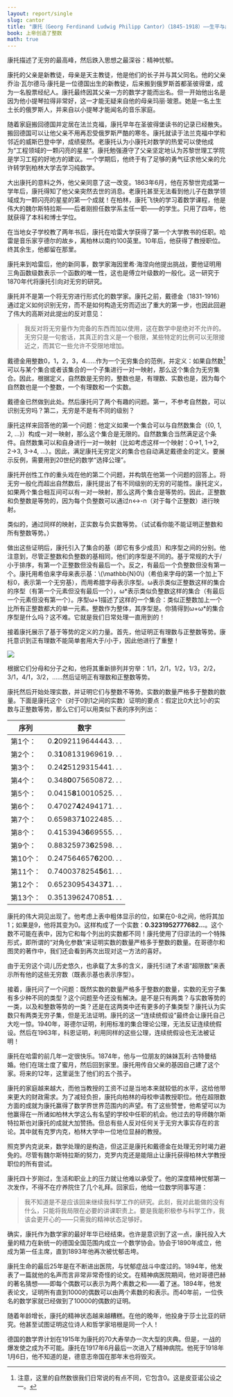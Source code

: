 ```yaml
---
layout: report/single
slug: cantor
title: "康托（Georg Ferdinand Ludwig Philipp Cantor）（1845-1918）——生平与成就"
book: 上帝创造了整数
math: true
---
```

康托描述了无穷的最高峰，然后跌入思想之最深谷：精神忧郁。

康托的父亲是新教徒，母亲是天主教徒，他是他们的长子并与其父同名。他的父亲乔治·瓦尔德马·康托是一位德国出生的新教徒，后来搬到俄罗斯首都圣彼得堡，成为一名股票经纪人。康托最终因其父亲一方的数学才能而出名。但一开始他出名是因为他小提琴拉得非常好，这一才能无疑来自他的母亲玛丽·玻恩。她是一名土生土长的俄罗斯人，并来自以小提琴才能闻名的音乐家庭。

随着家庭搬回德国并定居在法兰克福，康托早年在圣彼得堡读书的记录已经散失。搬回德国可以让他父亲不用再忍受俄罗斯严酷的寒冬。康托就读于法兰克福中学和邻近的威斯巴登中学，成绩斐然。老康托认为小康托对数学的热爱可以使他成为“工程领域的一颗闪亮的星星”。康托勉强遵守了父亲坚定地认为苏黎世理工学院是学习工程的好地方的建议。一个学期后，他终于有了足够的勇气征求他父亲的允许转学到柏林大学去学习纯数学。

大出康托的意料之外，他父亲同意了这一改变。1863年6月，他在苏黎世完成第一学年后，康托得知了他父亲突然去世的消息。老康托甚至无法看到他儿子在数学领域成为一颗闪亮的星星的第一个成就！在柏林，康托飞快的学习着数学课程，他是伟大的魏尔斯特拉斯——后者刚担任数学系主任一职——的学生。只用了四年，他就获得了本科和博士学位。

在当地女子学校教了两年书后，康托在哈雷大学获得了第一个大学教书的任职。哈雷是音乐家亨德尔的故乡，离柏林以南约100英里。10年后，他获得了教授职位。终其余生，他都留在那里。

康托来到哈雷后，他的新同事，数学家海因里希·海涅向他提出挑战，要他证明用三角函数级数表示一个函数的唯一性，这也是傅立叶级数的一般化。这一研究于1870年代将康托引向对无穷的研究。

康托并不是第一个将无穷进行形式化的数学家。康托之前，戴德金（1831-1916）通过定义如何识别无穷，而不是如何构造无穷而迈出了重大的第一步，也因此回避了伟大的高斯对此提出的反对意见：

>我反对将无穷量作为完备的东西而加以使用，这在数学中是绝对不允许的。无穷只是一句套话，其真正的含义是一个极限，某些特定的比例可以无限接近之，而其它一些允许不受限地增加。

戴德金用整数0，1，2，3，4……作为一个无穷集合的范例，并定义：如果自然数[^1]可以与某个集合或者该集合的一个子集进行一对一映射，那么这个集合为无穷集合。因此，根据定义，自然数是无穷的，整数也是，有理数、实数也是，因为每个自然数也是一个整数，一个有理数和一个实数。

戴德金已然做到此处。然后康托问了两个有趣的问题。第一，不参考自然数，可以识别无穷吗？第二，无穷是不是有不同的级别？

康托这样来回答他的第一个问题：他定义如果一个集合可以与自然数集合（{0, 1, 2, ...}）构成一对一映射，那么这个集合是无限的。自然数集合当然满足这个条件。自然数集可以和自身进行一对一映射（比如考虑这样一个映射：0->1, 1->2, 2->3, 3->4, ...）。因此，满足康托无穷定义的集合也自动满足戴德金的定义。要展示反例，需要用到20世纪的数学“选择公理”。

康托开创性工作的重头戏在他的第二个问题，并构筑在他第一个问题的回答上。将无穷一般化而超出自然数后，康托提出了有不同级别的无穷的可能性。康托定义，如果两个集合相互间可以有一对一映射，那么这两个集合是等势的。因此，正整数和负整数是等势的，因为每个负整数可以通过n<->-n（对于每个正整数）进行映射。

类似的，通过同样的映射，正实数与负实数等势。（试试看你能不能证明正整数和所有整数等势。）

做出这些证明后，康托引入了集合的基（即它有多少成员）和序型之间的分别。他注意到，尽管正整数和负整数的基相同，他们的序型是不同的。基于常规的大于/小于排序，有第一个正整数但没有最后一个。反之，有最后一个负整数但没有第一个。康托用希伯来字母来表示基：\\(\mathbb{N}0\\)（希伯来字母的第一个加上下标0，表示第一个无穷基），而用希腊字母表示序型。ω表示类似正整数这样的集合的序型（有第一个元素但没有最后一个），ω\*表示类似负整数这样的集合（有最后一个元素但没有第一个）。序型ω+1描述了这样的一个集合：类似正整数加上一个比所有正整数都大的单一元素。整数作为整体，其序型是。你猜得到ω+ω\*的集合序型是什么吗？这不难。它就是我们日常处理一直用到的！

接着康托展示了基于等势的定义的力量。首先，他证明正有理数与正整数等势。康托意识到正有理数不能简单套用大于/小于，因此他进行了重整！

![]({{site.url}}/images/bookname/1802.png)

根据它们分母和分子之和，他将其重新排列并穷举：1/1，2/1，1/2，1/3，2/2，3/1，4/1，3/2，……然后证明正有理数和正整数等势。

康托然后开始处理实数，并证明它们与整数不等势。实数的数量严格多于整数的数量。下面是康托这个（对于0到1之间的实数）证明的要点：假定比0大比1小的实数与正整数等势，那么它们可以用类似下表的序列列出：

序列|数字
----|----
第1个：|0.**2**092119644443. . .
第2个：|0.3**1**08131969619. . .
第3个：|0.24**2**5129315441. . .
第4个：|	0.348**0**075650872. . .
第5个：|0.0415**8**10010525. . .
第6个：|0.47027**4**2494171. . .
第7个：|0.659837**1**022485. . .
第8个：|0.4153943**6**69555. . .
第9个：|0.88325973**6**2598. . .
第10个：|0.247564657**6**200. . .
第11个：|0.7400378254**5**61. . .
第12个：|0.65230954343**7**1. . .
第13个：|0.351396247085**1**. . .

康托的伟大洞见出现了。他考虑上表中粗体显示的位，如果在0-8之间，他将其加1；如果是9，他将其变为0。这样构成了一个实数：**0.3231952777682...**。这个数不可能在表中，因为它和每个列出的实数都不同！康托使用了归谬法的一个特殊形式，即所谓的“对角化参数”来证明实数的数量严格多于整数的数量。在哥德尔和图灵的著作中，我们还会看到再次出现对这一方法的喜好。

由于无穷这个词儿历史悠久，也承载了太多的含义，康托引进了术语“超限数”来表示所有他的这些无穷数（既表示基也表示序型）。

接着，康托问了一个问题：既然实数的数量严格多于整数的数量，实数的无穷子集有多少种不同的类型？这个问题至今还没有解决。是不是只有两类？与实数等势的一类，以及和整数等势的一类？还是在这两类中还有更多的子集类型？康托认为实数只有两类无穷子集，但是无法证明。康托的这一“连续统假设”最终会让康托自己大吃一惊。1940年，哥德尔证明，利用标准的集合理论公理，无法反证连续统假设。然后在1963年，科恩证明，利用同样的这些公理，连续统假设也无法被证明！

康托在哈雷的前几年一定很快乐。1874年，他与一位朋友的妹妹瓦利·古特曼结婚。他们在瑞士度了蜜月，然后回到家里。康托用传自父亲的基因自己建了这个家。将来的12年，这里诞生了他们的五个孩子。

康托的家庭越来越大，而他当教授的工资不过是当地本来就较低的水平，这给他带来更大的财政需求。为了减轻负担，康托向柏林的母校申请教授职位。他在超限数方面的成就为康托赢得了数学界世界范围内的声望。有了这些赞誉，他希望可以为他赢得在一所诸如柏林大学这么有名望的学校中任职的机会。他过去的导师魏尔斯特拉斯也对康托的成就大加赞扬。但总有些人反对任何关于无穷大事实存在的言论。其中就有克罗内克，柏林大学中一位地位显赫的教授。

照克罗内克说来，数学处理的是构造，但这正是康托和戴德金在处理无穷时竭力避免的。尽管有魏尔斯特拉斯的努力，克罗内克还是能阻止让康托获得柏林大学教授职位的所有尝试。

康托四十岁刚过，生活和职业上的压力就让他难以承受了。他的深度精神忧郁第一次发作，不得不在疗养院住了几个礼拜。回家后，他给一位数学同事写道：

>我不知道是不是应该回来继续我科学工作的研究。此刻，我对此能做的没有什么，只能将我局限在必要的讲课职责上。要是我能积极参与科学工作，我该会更开心的——只需我的精神状态足够好。

确实，康托作为数学家的最好年华已经结束。也许是意识到了这一点，康托投入大量的精力在新统一的德国全国范围内成立一个数学协会。协会于1890年成立，他成为第一任主席，直到1893年他再次被忧郁击垮。

康托生命的最后25年是在不断进出医院，与忧郁症战斗中度过的。1894年，他发表了一篇就他的名声而言非常非常奇怪的论文。在精神病医院期间，他对哥德巴赫的著名猜想——即每个偶数可以表示为两个素数之和——着了迷。1894年，他发表论文，证明所有直到1000的偶数可以由两个素数的和表示。而40年前，一位佚名的数学家就已经做到了10000的偶数的证明。

随着年龄增长，康托的精神状态越来越糟糕。在他的晚年，他投身于莎士比亚的研究。他甚至试图证明这位诗人和哲学家培根是同一个人！

德国的数学界计划在1915年为康托的70大寿举办一次大型的庆典。但是，一战的爆发使之成为不可能。康托在1917年6月最后一次进入了精神病院。他死于1918年1月6日，他不知道的是，德意志帝国在那年末也将毁灭。

[^1]: 注意，这里的自然数很我们日常说的有点不同，它包含0。这是皮亚诺公设之一。
